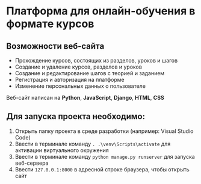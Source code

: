  # Платформа для онлайн-обучения в формате курсов

## Возможности веб-сайта

* Прохождение курсов, состоящих из разделов, уроков и шагов
* Создание и удаление курсов, разделов и уроков
* Создание и редактирование шагов с теорией и заданием
* Регистрация и авторизация на платформе
* Изменение персональных данных о пользователе

Веб-сайт написан на **Python**, **JavaScript**, **Django**, **HTML**, **CSS**

## Для запуска проекта необходимо:
1. Открыть папку проекта в среде разработки (например: Visual Studio Code)
2. Ввести в терминале команду `. .\venv\Scripts\activate` для активации виртуального окружения
3. Ввести в терминале команду `python manage.py runserver` для запуска веб-сервера
4. Ввести `127.0.0.1:8000` в адресной строке браузера, чтобы открыть сайт


